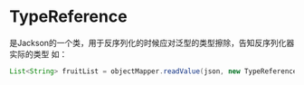 # TypeReference
是Jackson的一个类，用于反序列化的时候应对泛型的类型擦除，告知反序列化器实际的类型
如：
```java
List<String> fruitList = objectMapper.readValue(json, new TypeReference<List<String>>(){});
```